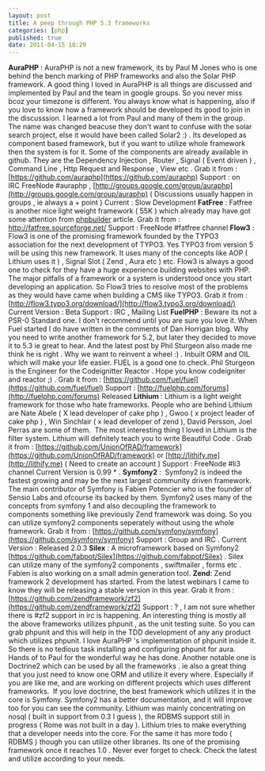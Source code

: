 ```yaml
---
layout: post
title: A peep through PHP 5.3 frameworks
categories: [php]
published: true
date: 2011-04-15 10:29
---
```

**AuraPHP** : AuraPHP is not a new framework, its by Paul M Jones who is one behind the bench marking of PHP frameworks and also the Solar PHP framework. A good thing I loved in AuraPHP is all things are discussed and implemented by Paul and the team in google groups. So you never miss bcoz your timezone is different. You always know what is happening, also if you love to know how a framework should be developed its good to join in the discusssion. I learned a lot from Paul and many of them in the group. The name was changed beacuse they don't want to confuse with the solar search project, else it would have been called Solar2 :) . Its developed as component based framework, but if you want to utilize whole framework then the system is for it. Some of the components are already available in github. They are the Dependency Injection , Router , Signal ( Event driven ) , Command Line , Http Request and Response , View etc .  Grab it from : [https://github.com/auraphp](https://github.com/auraphp)  Support : on IRC FreeNode \#auraphp , [http://groups.google.com/group/auraphp](http://groups.google.com/group/auraphp) ( Discussions usually happen in groups , ie always a + point )  Current : Slow Development  **FatFree** : Fatfree is another nice light weight framework ( 55K ) which already may have got some attention from [phpbuilder](http://www.phpbuilder.com/columns/php-fat-free-framework/Jason_Gilmore04052011.php3) article.  Grab it from : http://fatfree.sourceforge.net/  Support : FreeNode \#fatfree channel  **Flow3** : Flow3 is one of the promising framework founded by the TYPO3 association for the next development of TYPO3. Yes TYPO3 from version 5 will be using this new framework. It uses many of the concepts like AOP ( Lithium uses it ) , Signal Slot ( Zend , Aura etc ) etc. Flow3 is always a good one to check for they have a huge experience building websites with PHP. The major pitfalls of a framework or a system is understood once you start developing an application. So Flow3 tries to resolve most of the problems as they would have came when building a CMS like TYPO3.  Grab it from : [http://flow3.typo3.org/download/](http://flow3.typo3.org/download/)  Current Version : Beta  Support : IRC , Mailing List  **FuelPHP** : Beware its not a PSR-0 Standard one. I don't recommend until you are sure you love it. When Fuel started I do have written in the comments of Dan Horrigan blog. Why you need to write another framework for 5.2, but later they decided to move it to 5.3 ie great to hear. And the latest post by Phil Sturgeon also made me think he is right . Why we want to reinvent a wheel :) . Inbuilt ORM and OIL which will make your life easier. FUEL is a good one to check. Phil Sturgeon is the Engineer for the Codeignitter Reactor . Hope you know codeigniter and reactor ;) .  Grab it from : [https://github.com/fuel/fuel](https://github.com/fuel/fuel)  Support : [http://fuelphp.com/forums](http://fuelphp.com/forums)  Released  **Lithium** : Lithium is a light weight framework for those who hate frameworks. People who are behind Lithium are Nate Abele ( X lead developer of cake php ) , Gwoo ( x project leader of cake php ) , Win Sinchlair ( x lead developer of zend ), David Persson, Joel Perras are some of them.  The most interesting thing I loved in Lithium is the filter system. Lithium will defnitely teach you to write Beautiful Code .  Grab it from : [https://github.com/UnionOfRAD/framework](https://github.com/UnionOfRAD/framework) or [http://lithify.me](http://lithify.me) ( Need to create an account )  Support : FreeNode \#li3 channel  Current Version is 0.99 \* .  **Symfony2** :  Symfony2 is indeed the fastest growing and may be the next largest community driven framework. The main contributor of Symfony is Fabien Potencier who is the founder of Sensio Labs and ofcourse its backed by them. Symfony2 uses many of the concepts from symfony 1 and also decoupling the framework to components something like previously Zend framework was doing. So you can utilize symfony2 components seperately without using the whole framework.  Grab it from : [https://github.com/symfony/symfony](https://github.com/symfony/symfony)  Support : Group and IRC .  Current Version : Released 2.0.3  **Silex** : A microframework based on Symfony2  [https://github.com/fabpot/Silex](https://github.com/fabpot/Silex) . Silex can utilize many of the symfony2 components , swiftmailer , forms etc . Fabien is also working on a small admin generation tool.  **Zend**: Zend framework 2 development has started. From the latest webinars I came to know they will be releasing a stable version in this year.  Grab it from : [https://github.com/zendframework/zf2](https://github.com/zendframework/zf2)  Support : ? , I am not sure whether there is \#zf2 support in irc is happening.  An interesting thing is mostly all the above frameworks utilizes phpunit , as the unit testing suite. So you can grab phpunit and this will help in the TDD development of any any product which utilizes phpunit. I love AuraPHP 's implementation of phpunit inside it. So there is no tedious task installing and configuring phpunit for aura. Hands of to Paul for the wonderful way he has done.  Another notable one is Doctrine2 which can be used by all the frameworks . ie also a great thing that you just need to know one ORM and utilize it every where. Especially if you are like me, and are working on different projects which uses different frameworks.   If you love doctrine, the best framework which utilizes it in the core is Symfony. Symfony2 has a better documentation, and it will improve too for you can see the community.  Lithium was mainly concentrating on nosql ( built in support from 0.3 I guess ), the RDBMS support still in progress ( Rome was not built in a day ). Lithium tries to make everything that a developer needs into the core. For the same it has more todo ( RDBMS ) though you can utilize other libraries. Its one of the promising framework once it reaches 1.0 . Never ever forget to check.  Check the latest and utilize according to your needs.   
